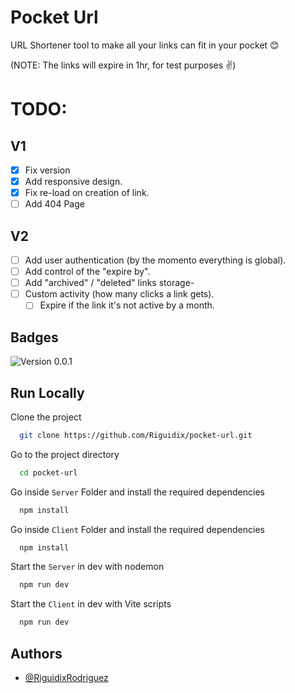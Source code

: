 
# Pocket Url

URL Shortener tool to make all your links can fit in your pocket 😊

(NOTE: The links will expire in 1hr, for test purposes ✌)

# TODO:
## V1
- [x] Fix version
- [x] Add responsive design.
- [x] Fix re-load on creation of link.
- [ ] Add 404 Page

## V2
- [ ] Add user authentication (by the momento everything is global).
- [ ] Add control of the "expire by".
- [ ] Add "archived" / "deleted" links storage-
- [ ] Custom activity (how many clicks a link gets).
  - [ ] Expire if the link it's not active by a month.

## Badges

![Version 0.0.1](https://img.shields.io/badge/version-0.0.1-0)
## Run Locally

Clone the project

```bash
  git clone https://github.com/Riguidix/pocket-url.git
```

Go to the project directory

```bash
  cd pocket-url
```

Go inside `Server` Folder and install the required dependencies

```bash
  npm install
```

Go inside `Client` Folder and install the required dependencies

```bash
  npm install
```

Start the `Server` in dev with nodemon

```bash
  npm run dev
```

Start the `Client` in dev with Vite scripts

```bash
  npm run dev
```

## Authors

- [@RiguidixRodriguez](https://www.github.com/riguidix)

